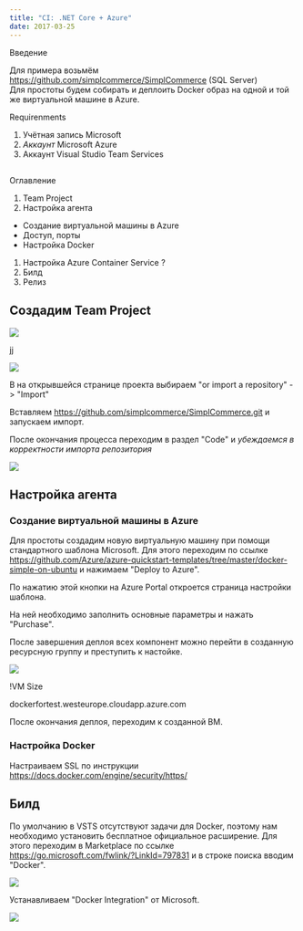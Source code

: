 ```yaml
---
title: "CI: .NET Core + Azure"
date: 2017-03-25
---
```


Введение  
  
Для примера возьмём https://github.com/simplcommerce/SimplCommerce (SQL Server)  
Для простоты будем собирать и деплоить Docker образ на одной и той же виртуальной машине в Azure.  
  
Requirenments  
  


  1. Учётная запись Microsoft
  2. _Аккаунт_  Microsoft Azure
  3. Аккаунт Visual Studio Team Services

  


##    
Оглавление

  
  


  1. Team Project
  2. Настройка агента


  * Создание виртуальной машины в Azure
  * Доступ, порты
  * Настройка Docker


  1. Настройка Azure Container Service ?
  2. Билд
  3. Релиз

  
  
  


##  Создадим Team Project

[![](https://blogger.googleusercontent.com/img/b/R29vZ2xl/AVvXsEiRtKq89YEobxFL-7mJ8hH6zUzChlzZdnYEPxQGf3Ejdg-npb1RJwrByr9mm02uAPbeDDiZAUb6fdID2aCxCj8y4OORdh-6Z9BN12UcR4IZle2MUhYJa2EpldPmTF7VLt-XYU2h0koDpczi/s640/new+project.jpg)](/images/new+project.jpg)

  


jj

  


[![](https://blogger.googleusercontent.com/img/b/R29vZ2xl/AVvXsEgEVyUOZ7qcz8UX6vt9QGupTc0sirO7W73rMQe98KUG7xfN7jr89yZptn9jn62L9U4exJF6dqz-qPDB8vJ42PNj1_Oobcap2TBLQhwJsHMmmfTBRSOXnzwZDx-QcEO_iC-0hKAxP5kutftn/s400/new+projec+create.jpg)](/images/new+projec+create.jpg)

  


В на открывшейся странице проекта выбираем "or import a repository" -> "Import"

Вставляем https://github.com/simplcommerce/SimplCommerce.git и запускаем импорт.

После окончания процесса переходим в раздел "Code" и _убеждаемся в корректности импорта репозитория_

[![](https://blogger.googleusercontent.com/img/b/R29vZ2xl/AVvXsEiNHNGH2Dn2b5U87-ouzAhyphenhyphenPbzgO30ZkdU5BgTi8wXEevGEGNmOZR-Pn3shP-ArEQIlRE47ISbXfFT-QWuGU5wqhTXuPKtPAEXeU4x-hDqLzqDovy7TaOUiFtm9lrkxGC6OUBAnoq_ZyWAk/s640/Code.jpg)](/images/Code.jpg)

  


##  Настройка агента

###  Создание виртуальной машины в Azure

Для простоты создадим новую виртуальную машину при помощи стандартного шаблона Microsoft. Для этого переходим по ссылке <https://github.com/Azure/azure-quickstart-templates/tree/master/docker-simple-on-ubuntu> и нажимаем "Deploy to Azure". 

По нажатию этой кнопки на Azure Portal откроется  страница настройки шаблона.

На ней необходимо заполнить основные параметры и нажать "Purchase".

После завершения деплоя всех компонент можно перейти в созданную ресурсную группу и преступить к настойке.

[![](https://blogger.googleusercontent.com/img/b/R29vZ2xl/AVvXsEgmEAcYRfHOfsul3H_WqZKwsGGggMK2QbyOiMiI4j5M21vUoYIEGWs22oz_A5NsYmdEBB8PHdZFYXWTn9_bFIH4CKQyYowVwI-HgveZ6tYSLCtRQfiaDp-DMvPtbNaq3nENkFOvsHnh_aSR/s640/Deploy+Status.jpg)](/images/Deploy+Status.jpg)

  


!VM Size

  


dockerfortest.westeurope.cloudapp.azure.com  
  
  
  
  
  
  
После окончания деплоя, переходим к созданной ВМ.

  


###  Настройка Docker

Настраиваем SSL по инструкции <https://docs.docker.com/engine/security/https/>

  


  


##  Билд

По умолчанию в VSTS отсутствуют задачи для Docker, поэтому нам необходимо установить бесплатное официальное расширение. Для этого переходим в Marketplace по ссылке <https://go.microsoft.com/fwlink/?LinkId=797831> и в строке поиска вводим "Docker".

[![](https://blogger.googleusercontent.com/img/b/R29vZ2xl/AVvXsEj-cPzeAfBPO9LULU7AcP_BDn-FdnPF_Jbb6lihIRDcvGUF9mY1m0zFL2akAFfBR1Oo6N4aY2RIndoUILirACk7E8ZBRgbuHlh_HzoiLgJ1I03465WUZMR-q2ZQyJwiLl8irZ7-CYJBX6-j/s640/docker+extension.jpg)](/images/docker+extension.jpg)

  


Устанавливаем "Docker Integration" от Microsoft.

  


[![](https://blogger.googleusercontent.com/img/b/R29vZ2xl/AVvXsEhK4jQYy-_TByo6qD7QbSu1uvIyaaVZNXtOdmga5cD31gOKtZjOUBZOPe4f5mjsZQ9Et4DTW8Cf1igpCMsHot8ePqCR2dnaRJDNkStL5zcDVgBsWnkbV0adgpJIqhNFjs_8C4T7CsEOfT-J/s640/docker+extension+install.jpg)](/images/docker+extension+install.jpg)

  


  


  


  


  


  


  


